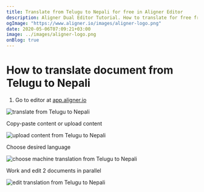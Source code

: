```yaml
---
title: Translate from Telugu to Nepali for free in Aligner Editor
description: Aligner Dual Editor Tutorial. How to translate for free from Telugu to Nepali. Aligner is multilingual document management platform. 
ogImage: "https://www.aligner.io/images/aligner-logo.png"
date: 2020-05-06T07:09:21+03:00
image: ../images/aligner-logo.png
onBlog: true
---
```


# How to translate document from Telugu to Nepali

1. Go to editor at [app.aligner.io](https://app.aligner.io "Aligner App web page")

![translate from Telugu to Nepali](../aligner-blank-editor.png "translate from Telugu to Nepali")

Copy-paste content or upload content

![upload content from Telugu to Nepali](../aligner-uploaded-document.png "upload content from Telugu to Nepali")

Choose desired language

![choose machine translation from Telugu to Nepali](../aligner-language-dropdown.png "choose machine translation from Telugu to Nepali")

Work and edit 2 documents in parallel

![edit translation from Telugu to Nepali](../aligner-double-sitded-editor.png "edit translation from Telugu to Nepali")

